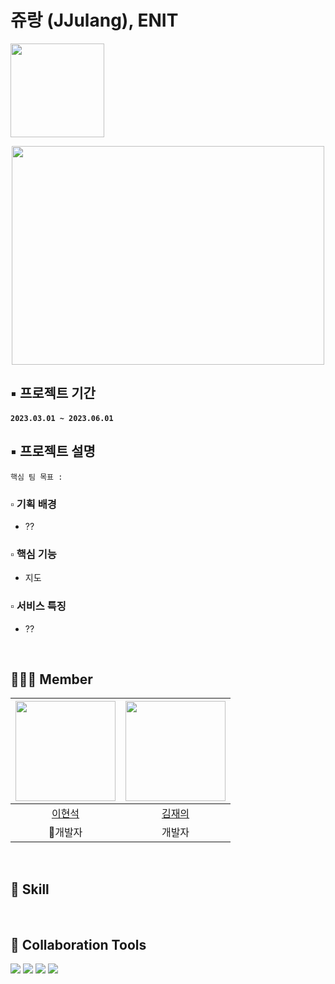 #   쥬랑 (JJulang), **ENIT**

<a href="http://google.co.kr/">
  <img width="150" src="https://img.shields.io/badge/앱 배포 링크-ffffff?style=for-the-badge&logo=one&logoColor=black"></a>

<p align="center"><img src="https://user-images.githubusercontent.com/98211110/222337106-e468c860-b369-4911-b1aa-a14b421445d3.png" width="500" height="350"></p>

## ▪️ 프로젝트 기간

#### `2023.03.01 ~ 2023.06.01`

## ▪️ 프로젝트 설명
   
`핵심 팀 목표 : `

### ▫️ 기획 배경

* ??

### ▫️ 핵심 기능

* 지도

### ▫️ 서비스 특징

* ??

<br>

## 👨🏻‍💻 Member

|[<img src="https://avatars.githubusercontent.com/u/98211110?v=4" width="160px;"  alt=""/>](https://github.com/HYUNSUK331) |[<img src="https://avatars.githubusercontent.com/u/98211110?v=4" width="160px" >](https://github.com/Jezjae)|
|:---:|:---:|
|[이현석](https://github.com/HYUNSUK331) |[김재의](https://github.com/Jezjae)|
|🌟개발자|개발자|

<br>

## 🫧 Skill


<br>

## 💌 Collaboration Tools
<p>
  <img src="https://img.shields.io/badge/github-181717?style=for-the-badge&logo=github&logoColor=white">
  <img src="https://img.shields.io/badge/git-F05032?style=for-the-badge&logo=git&logoColor=white">
  <img src="https://img.shields.io/badge/notion-000000?style=for-the-badge&logo=notion&logoColor=white">
  <img src="https://img.shields.io/badge/google calendar-ffffff?style=for-the-badge&logo=googlecalendar&logoColor=0052CC">
</p>
